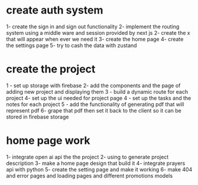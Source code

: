 # create auth system  

1- create the sign in and sign out functionality 
2- implement the routing system using a middle ware and session provided by next js
2- create the x that will appear when ever we need it
3- create the home page 
4- create the settings page 
5- try to cash the data with zustand 

# create the project 
1 - set up storage with firebase 
2- add the components and the page of adding new project and displaying them 
3 - build a dynamic route for each project 
4- set up the ui needed for project page
4 - set up the tasks and the notes for each project
5 - add the functionality of generating pdf that will represent pdf 
6- grape that pdf then set it back to the client so it can be stored in firebase storage 

# home page work 
1- integrate open ai api the the project 
2- using to generate project description 
3- make a home page design that build it 
4- integrate prayers api with python 
5- create the setting page and make it working 
6- make 404 and error pages and loading pages and different promotions models 